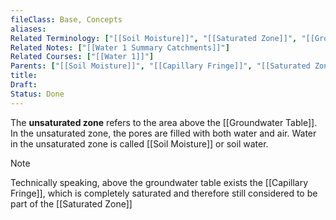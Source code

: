 ```yaml
---
fileClass: Base, Concepts
aliases: 
Related Terminology: ["[[Soil Moisture]]", "[[Saturated Zone]]", "[[Groundwater]]", "[[Capillary Fringe]]", "[[Groundwater Table]]"]
Related Notes: ["[[Water 1 Summary Catchments]]"]
Related Courses: ["[[Water 1]]"]
Parents: ["[[Soil Moisture]]", "[[Capillary Fringe]]", "[[Saturated Zone]]", "[[Groundwater Table]]"]
title: 
Draft: 
Status: Done
---
```

The **unsaturated zone** refers to the area above the [[Groundwater Table]]. In the unsaturated zone, the pores are filled with both water and air. Water in the unsaturated zone is called [[Soil Moisture]] or soil water.

>[!Note]
>Technically speaking, above the groundwater table exists the [[Capillary Fringe]], which is completely saturated and therefore still considered to be part of the [[Saturated Zone]]